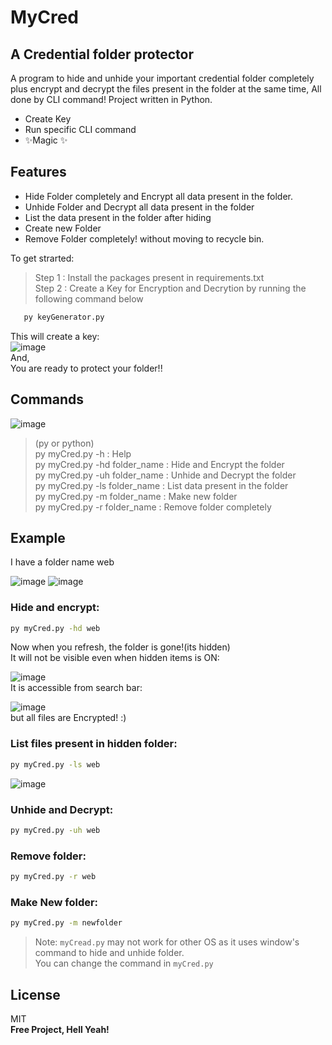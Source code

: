 # MyCred
## A Credential folder protector


A program to hide and unhide your important credential folder completely plus encrypt and decrypt the files present in the folder at the same time, All done by CLI command! Project written in Python.

- Create Key
- Run specific CLI command 
- ✨Magic ✨

## Features

- Hide Folder completely and Encrypt all data present in the folder.
- Unhide Folder and Decrypt all data present in the folder
- List the data present in the folder after hiding
- Create new Folder
- Remove Folder completely! without moving to recycle bin.

To get strarted:
> Step 1 : Install the packages present in requirements.txt<br>
> Step 2 : Create a Key for Encryption and Decrytion by running the following command below
```sh
   py keyGenerator.py
```
This will create a key:<br>
![image](https://user-images.githubusercontent.com/55245100/112860213-3ebbed00-90d1-11eb-915a-92856e097965.png)
<br>
And,<br>
You are ready to protect your folder!!<br>

## Commands
![image](https://user-images.githubusercontent.com/55245100/112858865-e9331080-90cf-11eb-8cf8-55750fd5ece1.png)
<br>
> (py or python)<br>
> py myCred.py -h : Help<br>
> py myCred.py -hd folder_name : Hide and Encrypt the folder<br>
> py myCred.py -uh folder_name : Unhide and Decrypt the folder<br>
> py myCred.py -ls folder_name : List data present in the folder<br>
> py myCred.py -m folder_name  : Make new folder<br>
> py myCred.py -r folder_name  : Remove folder completely<br>


## Example 
I have a folder name web <br>

![image](https://user-images.githubusercontent.com/55245100/112860759-bb4ecb80-90d1-11eb-824d-cff944c661ff.png)
![image](https://user-images.githubusercontent.com/55245100/112860902-e6391f80-90d1-11eb-9f47-02478d76ceb0.png)

### Hide and encrypt:
```sh
py myCred.py -hd web
```
Now when you refresh, the folder is gone!(its hidden)<br>
It will not be visible even when hidden items is ON:<br>

![image](https://user-images.githubusercontent.com/55245100/112861387-5f387700-90d2-11eb-96cd-85b1518b20ba.png)
<br>
It is accessible from search bar:<br>

![image](https://user-images.githubusercontent.com/55245100/112861599-8ee77f00-90d2-11eb-8e7f-888d305f4466.png)
<br>
but all files are Encrypted! :)

### List files present in hidden folder:
```sh
py myCred.py -ls web
```

![image](https://user-images.githubusercontent.com/55245100/112862188-23ea7800-90d3-11eb-976c-028346a44b26.png)

### Unhide and Decrypt:
```sh
py myCred.py -uh web
```

### Remove folder:
```sh
py myCred.py -r web
```

### Make New folder:
```sh
py myCred.py -m newfolder
```

> Note: `myCread.py` may not work for other OS as it uses window's command to hide and unhide folder.<br>
You can change the command in `myCred.py`

## License

MIT
<br>
**Free Project, Hell Yeah!**
